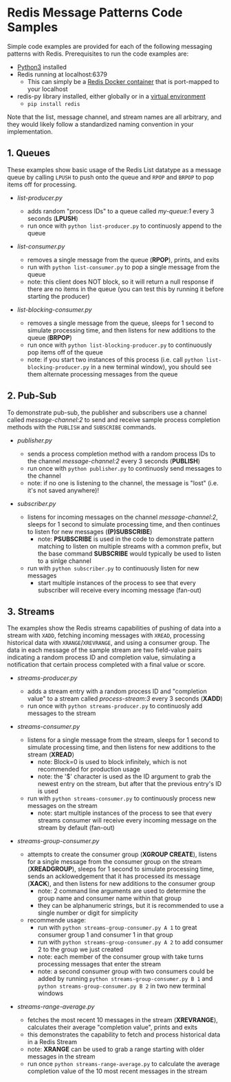 # Redis Message Patterns Code Samples

Simple code examples are provided for each of the following messaging patterns with Redis. Prerequisites to run the code examples are:
* [Python3](https://www.python.org/downloads/) installed
* Redis running at localhost:6379 
  * This can simply be a [Redis Docker container](https://hub.docker.com/_/redis) that is port-mapped to your localhost
* redis-py library installed, either globally or in a [virtual environment](https://docs.python.org/3/library/venv.html)
  * `pip install redis`

Note that the list, message channel, and stream names are all arbitrary, and they would likely follow a standardized naming convention in your implementation.

## 1. Queues
These examples show basic usage of the Redis List datatype as a message queue by calling `LPUSH` to push onto the queue and `RPOP` and `BRPOP` to pop items off for processing. 

* *list-producer.py*
  * adds random "process IDs" to a queue called *my-queue:1* every 3 seconds (**LPUSH**)
  * run once with `python list-producer.py` to continuosly append to the queue

* *list-consumer.py*
  * removes a single message from the queue (**RPOP**), prints, and exits 
  * run with `python list-consumer.py` to pop a single message from the queue
  * note: this client does NOT block, so it will return a null response if there are no items in the queue (you can test this by running it before starting the producer)

* *list-blocking-consumer.py*
  * removes a single message from the queue, sleeps for 1 second to simulate processing time, and then listens for new additions to the queue (**BRPOP**)
  * run once with `python list-blocking-producer.py` to continuously pop items off of the queue 
  * note: if you start two instances of this process (i.e. call `python list-blocking-producer.py` in a new terminal window), you should see them alternate processing messages from the queue 

## 2. Pub-Sub
To demonstrate pub-sub, the publisher and subscribers use a channel called *message-channel:2* to send and receive sample process completion methods with the `PUBLISH` and `SUBSCRIBE` commands. 

* *publisher.py*
  * sends a process completion method with a random process IDs to the channel *message-channel:2* every 3 seconds (**PUBLISH**)
  * run once with `python publisher.py` to continuosly send messages to the channel
  * note: if no one is listening to the channel, the message is "lost" (i.e. it's not saved anywhere)!

* *subscriber.py*
  * listens for incoming messages on the channel *message-channel:2*, sleeps for 1 second to simulate processing time, and then continues to listen for new messages (**(P)SUBSCRIBE**)
    * note: **PSUBSCRIBE** is used in the code to demonstrate pattern matching  to listen on multiple streams with a common prefix, but the base command **SUBSCRIBE** would typically be used to listen to a sinlge channel
  * run with `python subscriber.py` to continuously listen for new messages
    * start multiple instances of the process to see that every subscriber will receive every incoming message (fan-out)

## 3. Streams
The examples show the Redis streams capabilities of pushing of data into a stream with `XADD`, fetching incoming messages with `XREAD`, processing historical data with `XRANGE`/`XREVRANGE`, and using a consumer group. The data in each message of the sample stream are two field-value pairs indicating a random process ID and completion value, simulating a notification that certain process completed with a final value or score.

* *streams-producer.py*
  * adds a stream entry with a random process ID and "completion value" to a stream called *process-stream:3* every 3 seconds (**XADD**)
  * run once with `python streams-producer.py` to continuosly add messages to the stream

* *streams-consumer.py*
  * listens for a single message from the stream, sleeps for 1 second to simulate processing time, and then listens for new additions to the stream (**XREAD**)
    *  note: Block=0 is used to block infinitely, which is not recommended for production usage 
    * note: the '$' character is used as the ID argument to grab the newest entry on the stream, but after that the previous entry's ID is used
  * run with `python streams-consumer.py` to continuously process new messages on the stream
    * note: start multiple instances of the process to see that every streams consumer will receive every incoming message on the stream by default (fan-out)

* *streams-group-consumer.py*
  * attempts to create the consumer group (**XGROUP CREATE**), listens for a single message from the consumer group on the stream (**XREADGROUP**), sleeps for 1 second to simulate processing time, sends an acklowedgement that it has processed its message (**XACK**), and then listens for new additions to the consumer group 
    *  note: 2 command line arguments are used to determine the group name and consumer name within that group
      * they can be alphanumeric strings, but it is recommended to use a single number or digit for simplicity 
  * recommende usage:
    * run with `python streams-group-consumer.py A 1` to great consumer group 1 and consumer 1 in that group
    * run with `python streams-group-consumer.py A 2` to add consumer 2 to the group we just created 
    * note: each member of the consumer group with take turns processing messages that enter the stream 
    * note: a second consumer group with two consumers could be added by running `python streams-group-consumer.py B 1` and `python streams-group-consumer.py B 2` in two new terminal windows

* *streams-range-average.py* 
  * fetches the most recent 10 messages in the stream (**XREVRANGE**), calculates their average "completion value", prints and exits 
  * this demonstrates the capability to fetch and process historical data in a Redis Stream 
  * note: **XRANGE** can be used to grab a range starting with older messages in the stream 
  * run once `python streams-range-average.py` to calculate the average completion value of the 10 most recent messages in the stream